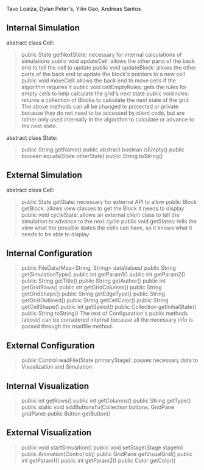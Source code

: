 Tavo Loaiza, Dylan Peter's, Yilin Gao, Andreas Santos

## Internal Simulation ##
abstract class Cell:
>public State getNextState: necessary for internal calculations of simulations
>public void updateCell: allows the other parts of the back end to tell the cell to update
>public void updateBlock: allows the other parts of the back end to update the block's pointers to a new cell
>public void moveCell: allows the back end to move cells if the algorithm requires it
>public void cellEmptyRules: gets the rules for empty cells to help calculate the grid's next state
>public void rules: returns a collection of Blocks to calculate the next state of the grid
>The above methods can all be changed to protected or private because they do not need to be accessed by client code, but are rather only used internally in the algorithm to calculate or advance to the next state.

abstract class State:
>public String getName()
>public abstract boolean isEmpty()
>public boolean equals(State otherState)
>public String toString()

## External Simulation ##

abstract class Cell:
>public State getState: necessary for external API to allow
>public Block getBlock: allows view classes to get the Block it needs to display
>public void cycleState: allows an external client class to tell the simulation to advance to the next cycle
>public void getStates: tells the view what the possible states the cells can have, so it knows what it needs to be able to display


## Internal Configuration ##
>public FileData(Map<String, String> dataValues) 
>public String getSimulationType() 
>public int getParam1() 
>public int getParam2() 
>public String getTitle() 
>public String getAuthor() 
>public int getGridRows() 
>public int getGridColumns() 
>public String getGridShape() 
>public String getEdgeType() 
>public String getGridOutlined() 
>public String getCellColor() 
>public String getCellShape() 
>public int getSpeed() 
>public Collection<Integer> getInitialState() 
>public String toString()
> The rest of Configuration's public methods (above) can be considered internal because
> all the necessary info is passed through the readfile method.

## External Configuration ##
> public Control readFile(State primaryStage): passes necessary data to Visualization and Simulation

## Internal Visualization ##
>public int getRows() 
>public int getColumns() 
>public String getType() 
>public static void addButtonsTo(Collection<GUIButton> buttons, GridPane gridPane) 
>public Button getButton() 

## External Visualization ##
>public void startSimulation() 
>public void setStage(Stage stageIn) 
>public Animation(Control obj)
>public GridPane getVisualGrid() 
>public int getParam1() 
>public int getParam2() 
>public Color getColor()